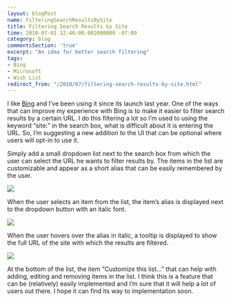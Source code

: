 ```yaml
---
layout: blogPost
name: FilteringSearchResultsBySite
title: Filtering Search Results by Site
time: 2010-07-01 12:46:00.002000000 -07:00
category: blog
commentsSection: 'true'
excerpt: "An idea for better search filtering"
tags:
- Bing
- Microsoft
- Wish List
redirect_from: "/2010/07/filtering-search-results-by-site.html"
---
```

I like [Bing](http://www.bing.com/) and I’ve been using it since its launch last year. One of the ways that can improve my experience with Bing is to make it easier to filter search results by a certain URL. I do this filtering a lot so I’m used to using the keyword “site:” in the search box, what is difficult about it is entering the URL. So, I’m suggesting a new addition to the UI that can be optional where users will opt-in to use it.

Simply add a small dropdown list next to the search box from which the user can select the URL he wants to filter results by. The items in the list are customizable and appear as a short alias that can be easily remembered by the user.

<img class="imageInCenter" src="{{ site.imgFolder_blog }}{{ page.name }}/SearchSitesUI01.png">

When the user selects an item from the list, the item’s alias is displayed next to the dropdown button with an italic font.

<img class="imageInCenter" src="{{ site.imgFolder_blog }}{{ page.name }}/SearchSitesUI02.png">

When the user hovers over the alias in italic, a tooltip is displayed to show the full URL of the site with which the results are filtered.

<img class="imageInCenter" src="{{ site.imgFolder_blog }}{{ page.name }}/SearchSitesUI03.png">

At the bottom of the list, the item “Customize this list…” that can help with adding, editing and removing items in the list.
 I think this is a feature that can be (relatively) easily implemented and I’m sure that it will help a lot of users out there. I hope it can find its way to implementation soon.